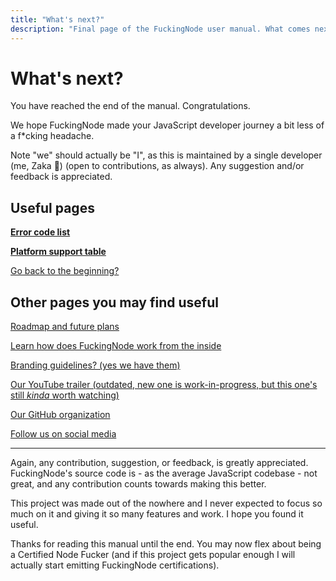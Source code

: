 ```yaml
---
title: "What's next?"
description: "Final page of the FuckingNode user manual. What comes next?"
---
```


# What's next?

You have reached the end of the manual. Congratulations.

We hope FuckingNode made your JavaScript developer journey a bit less of a f\*cking headache.

Note "we" should actually be "I", as this is maintained by a single developer (me, Zaka 👋) (open to contributions, as always). Any suggestion and/or feedback is appreciated.

## Useful pages

[**Error code list**](../learn/errors.md)

[**Platform support table**](../learn/cross-runtime-support.md)

[Go back to the beginning?](../index.md)

## Other pages you may find useful

[Roadmap and future plans](../about/roadmap.md)

[Learn how does FuckingNode work from the inside](../learn/index.md)

[Branding guidelines? (yes we have them)](../about/branding.md)

[Our YouTube trailer (outdated, new one is work-in-progress, but this one's still _kinda_ worth watching)](https://youtube.com/watch?v=_lppvGYUXNk)

[Our GitHub organization](https://github.com/FuckingNode)

[Follow us on social media](../about/social.md)

---

Again, any contribution, suggestion, or feedback, is greatly appreciated. FuckingNode's source code is - as the average JavaScript codebase - not great, and any contribution counts towards making this better.

This project was made out of the nowhere and I never expected to focus so much on it and giving it so many features and work. I hope you found it useful.

Thanks for reading this manual until the end. You may now flex about being a Certified Node Fucker (and if this project gets popular enough I will actually start emitting FuckingNode certifications).
